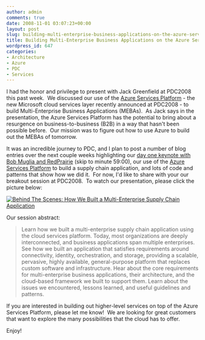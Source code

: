 ```yaml
---
author: admin
comments: true
date: 2008-11-01 03:07:23+00:00
layout: post
slug: building-multi-enterprise-business-applications-on-the-azure-services-platform
title: Building Multi-Enterprise Business Applications on the Azure Services Platform
wordpress_id: 647
categories:
- Architecture
- Azure
- PDC
- Services
---
```


I had the honor and privilege to present with Jack Greenfield at PDC2008 this past week.  We discussed our use of the [Azure Services Platform](http://www.microsoft.com/azure/default.mspx) - the new Microsoft cloud services layer recently announced at PDC2008 - to build Multi-Enterprise Business Applications (MEBAs).  As Jack says in the presentation, the Azure Services Platform has the potential to bring about a resurgence on business-to-business (B2B) in a way that hasn't been possible before.  Our mission was to figure out how to use Azure to build out the MEBAs of tomorrow.

It was an incredible journey to PDC, and I plan to post a number of blog entries over the next couple weeks highlighting our [day one keynote with Bob Muglia and RedPrairie](http://channel9.msdn.com/pdc2008/KYN01/) (skip to minute 59:00), our use of the [Azure Services Platform](http://www.microsoft.com/azure/default.mspx) to build a supply chain application, and lots of code and patterns that show how we did it.  For now, I'd like to share with your our breakout session at PDC2008.  To watch our presentation, please click the picture below:

[![Behind The Scenes: How We Built a Multi-Enterprise Supply Chain Application](https://wadewegner.blob.core.windows.net/wordpress/content/binary/WindowsLiveWriter/BuildingMultiEnterpriseBusinessApplicati_1340D/image_3.png)](http://channel9.msdn.com/pdc2008/BB59/)

Our session abstract:


> Learn how we built a multi-enterprise supply chain application using the cloud services platform. Today, most organizations are deeply interconnected, and business applications span multiple enterprises. See how we built an application that satisfies requirements around connectivity, identity, orchestration, and storage, providing a scalable, pervasive, highly available, general-purpose platform that replaces custom software and infrastructure. Hear about the core requirements for multi-enterprise business applications, their architecture, and the cloud-based framework we built to support them. Learn about the issues we encountered, lessons learned, and useful guidelines and patterns.


If you are interested in building out higher-level services on top of the Azure Services Platform, please let me know!  We are looking for great customers that want to explore the many possibilities that the cloud has to offer.

Enjoy!
